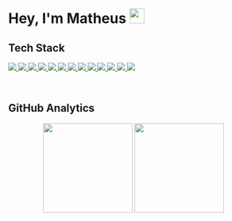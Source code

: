 <h1 align="left">Hey, I'm Matheus <img src="https://github.com/EvanderInacio/EvanderInacio/blob/main/images/Earth.gif?raw=true" width="30"> 

## Tech Stack

<div align="left">
 <p>
    <a href='https://www.javascript.com/'>
      <img src="https://skillicons.dev/icons?i=js"/>
    </a>
    <a href='https://www.python.org'>
      <img src="https://skillicons.dev/icons?i=python"/>
    </a>
    <a href='https://www.typescriptlang.org/'>
      <img src="https://skillicons.dev/icons?i=ts"/>
    </a>
    <a href='https://reactjs.org/'>
      <img src="https://skillicons.dev/icons?i=react"/>
    </a>
    <a href='https://nodejs.org/en/'>
      <img src="https://skillicons.dev/icons?i=nodejs"/>
    </a>
    <a href='https://html.com/'>
      <img src="https://skillicons.dev/icons?i=html"/>
    </a>
    <a href='https://developer.mozilla.org/en-US/docs/Web/CSS'>
      <img src="https://skillicons.dev/icons?i=css"/>
    </a>
    <a href='https://tailwindui.com/'>
     <img src="https://skillicons.dev/icons?i=tailwind"/>
    </a>
    <a href='https://git-scm.com/'>
      <img src="https://skillicons.dev/icons?i=git"/>
    </a>
    <a href='https://www.mysql.com'>
     <img src="https://skillicons.dev/icons?i=mysql"/>
    </a>
     <a href='www.mongodb.com/'>
     <img src="https://skillicons.dev/icons?i=mongodb"/>
    </a>
     <a href='https://jestjs.io/pt-BR/'>
     <img src="https://skillicons.dev/icons?i=jest"/>
    </a>
     <a href='https://vercel.com'>
     <img src="https://skillicons.dev/icons?i=vercel"/>
    </a>
 </p>
</div>

<br>
 
## GitHub Analytics

<div align="center">
  <img height="180em" src="https://github-readme-stats.vercel.app/api?username=MatheusMalta002&show_icons=true&theme=dark&include_all_commits=true&count_private=true"/>
  <img height="180em" src="https://github-readme-stats.vercel.app/api/top-langs/?username=MatheusMalta002&layout=compact&langs_count=7&theme=dark"/>
</div>
